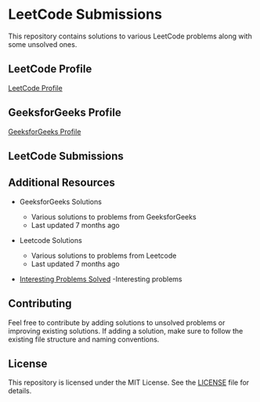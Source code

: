 # LeetCode Submissions

This repository contains solutions to various LeetCode problems along with some unsolved ones.

## LeetCode Profile

[LeetCode Profile](https://leetcode.com/priyansh_minku/)

## GeeksforGeeks Profile

[GeeksforGeeks Profile](https://auth.geeksforgeeks.org/user/priyanshkumar50)

## LeetCode Submissions


## Additional Resources

- GeeksforGeeks Solutions
  - Various solutions to problems from GeeksforGeeks
  - Last updated 7 months ago
 
- Leetcode Solutions
  - Various solutions to problems from Leetcode
  - Last updated 7 months ago


- [Interesting Problems Solved](interestings.txt)
  -Interesting problems

## Contributing

Feel free to contribute by adding solutions to unsolved problems or improving existing solutions. If adding a solution, make sure to follow the existing file structure and naming conventions.

## License

This repository is licensed under the MIT License. See the [LICENSE](LICENSE) file for details.
